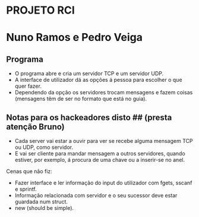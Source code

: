 # PROJETO RCI #
# Nuno Ramos e Pedro Veiga #

## Programa ##

* O programa abre e cria um servidor TCP e um servidor UDP.
* A interface de utilizador dá as opções á pessoa para escolher o que quer fazer.
* Dependendo da opção os servidores trocam mensagens e fazem coisas (mensagens têm de ser no formato que está no guia).

## Notas para os hackeadores disto ## (presta atenção Bruno)

* Cada server vai estar a ouvir para ver se recebe alguma mensagem TCP ou UDP, como servidor. 
* E vai ser cliente para mandar mensagem a outros servidores, quando estiver, por exemplo, á procura de uma chave ou a inserir-se no anel.   

Cenas que não fiz:
* Fazer interface e ler informação do input do utilizador com fgets, sscanf e sprintf.
* Informação relacionada com servidor e o seu sucessor deve estar guardada num struct.
* new (should be simple).

